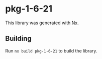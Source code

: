 # pkg-1-6-21

This library was generated with [Nx](https://nx.dev).

## Building

Run `nx build pkg-1-6-21` to build the library.
